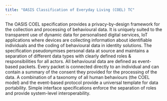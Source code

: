 ```yaml
---
title: "OASIS Classification of Everyday Living (COEL) TC"
---
```


The OASIS COEL specification provides a privacy-by-design framework for the collection and processing of behavioural data. It is uniquely suited to the transparent use of dynamic data for personalised digital services, IoT applications where devices are collecting information about identifiable individuals and the coding of behavioural data in identity solutions. The specification pseudonymises personal data at source and maintains a separation of different data types with clearly defined roles & responsibilities for all actors. All behavioural data are defined as event-based packets. Every packet is connected directly to an individual and can contain a summary of the consent they provided for the processing of the data. A combination of a taxonomy of all human behaviours (the COEL model) and the event-based protocol provide a universal template for data portability. Simple interface specifications enforce the separation of roles and provide system-level interoperability.

